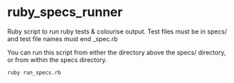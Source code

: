 # ruby_specs_runner
Ruby script to run ruby tests &amp; colourise output. Test files must be in specs/ and test file names must end _spec.rb

You can run this script from either the directory above the specs/ directory, or from within the specs directory.

`ruby run_specs.rb`
